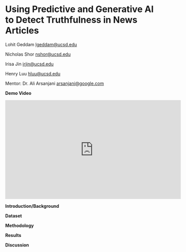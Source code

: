 # Using Predictive and Generative AI to Detect Truthfulness in News Articles
<!--To create line break: use 2 spaces after a line or use <br>-->
Lohit Geddam [lgeddam@ucsd.edu](lgeddam@ucsd.edu)

Nicholas Shor [nshor@ucsd.edu](nshor@ucsd.edu)

Irisa Jin [irjin@ucsd.edu](irjin@ucsd.edu)

Henry Luu [hluu@ucsd.edu](mailto:hluu@ucsd.edu)

Mentor: Dr. Ali Arsanjani [arsanjani@google.com](mailto:arsanjani@google.com)

**Demo Video**
<iframe width="560" height="315" src="https://www.youtube.com/embed/EYTyIaHGdk4" frameborder="0" allowfullscreen></iframe>

<!--https://youtu.be/EYTyIaHGdk4-->

**Introduction/Background**  

**Dataset**


**Methodology**

**Results**

**Discussion**


